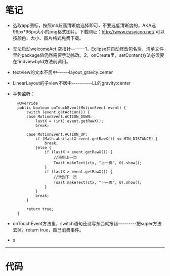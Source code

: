 # 笔记 #


- 选取app图标，按照mh超高清晰度选择即可，不要选低清晰度的，AKA选96px*96px大小的png格式图片。下载网址：http://www.easyicon.net/	可以按颜色、大小、图片格式免费下载。
- 无法启动welcomeAct,空指针-------1，Eclipse在自动修改包名后，清单文件里的package值仍然需要手动修改。2，onCreate里，setContent方法必须要在findviewbyId方法前调用。
- textview的文本不居中------layout_gravity:center
- LinearLayout的子view不居中----------LL的gravity:center
- 手势监听：

    	@Override
    	public boolean onTouchEvent(MotionEvent event) {
    		switch (event.getAction()) {
    		case MotionEvent.ACTION_DOWN:
    			lastX = (int) event.getRawX();
    			break;
    
    		case MotionEvent.ACTION_UP:
    			if (Math.abs(lastX-event.getRawX()) <= MIN_DISTANCE) {
    				break;
    			}else {
    				if (lastX < event.getRawX()) {
    					//滑到上一页
    					Toast.makeText(ctx, "上一页", 0).show();
    				}
    				if (lastX > event.getRawX()) {
    					//滑到下一页
    					Toast.makeText(ctx, "下一页", 0).show();
    				}
    			}
    			break;
    		}
    		
    		return true;
    	}

- onTouchEvent方法里，switch语句还没写东西就报错---------把super方法去掉，return true，自己消费事件。
- s





----------
# 代码 #